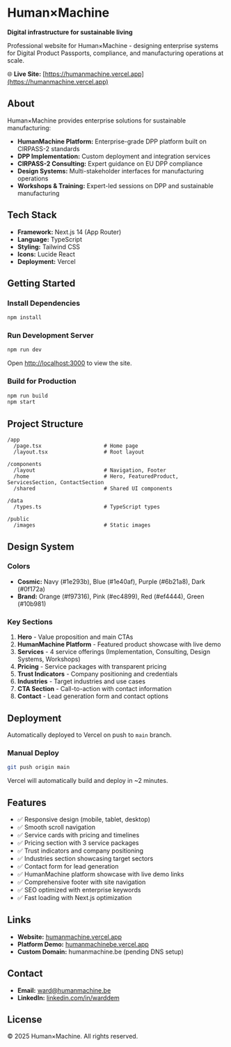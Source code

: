 # Human×Machine

**Digital infrastructure for sustainable living**

Professional website for Human×Machine - designing enterprise systems for Digital Product Passports, compliance, and manufacturing operations at scale.

🌐 **Live Site:** [https://humanmachine.vercel.app](https://humanmachine.vercel.app)

## About

Human×Machine provides enterprise solutions for sustainable manufacturing:

- **HumanMachine Platform:** Enterprise-grade DPP platform built on CIRPASS-2 standards
- **DPP Implementation:** Custom deployment and integration services
- **CIRPASS-2 Consulting:** Expert guidance on EU DPP compliance
- **Design Systems:** Multi-stakeholder interfaces for manufacturing operations
- **Workshops & Training:** Expert-led sessions on DPP and sustainable manufacturing

## Tech Stack

- **Framework:** Next.js 14 (App Router)
- **Language:** TypeScript
- **Styling:** Tailwind CSS
- **Icons:** Lucide React
- **Deployment:** Vercel

## Getting Started

### Install Dependencies

```bash
npm install
```

### Run Development Server

```bash
npm run dev
```

Open [http://localhost:3000](http://localhost:3000) to view the site.

### Build for Production

```bash
npm run build
npm start
```

## Project Structure

```
/app
  /page.tsx                    # Home page
  /layout.tsx                  # Root layout

/components
  /layout                      # Navigation, Footer
  /home                        # Hero, FeaturedProduct, ServicesSection, ContactSection
  /shared                      # Shared UI components

/data
  /types.ts                    # TypeScript types

/public
  /images                      # Static images
```

## Design System

### Colors

- **Cosmic:** Navy (#1e293b), Blue (#1e40af), Purple (#6b21a8), Dark (#0f172a)
- **Brand:** Orange (#f97316), Pink (#ec4899), Red (#ef4444), Green (#10b981)

### Key Sections

1. **Hero** - Value proposition and main CTAs
2. **HumanMachine Platform** - Featured product showcase with live demo
3. **Services** - 4 service offerings (Implementation, Consulting, Design Systems, Workshops)
4. **Pricing** - Service packages with transparent pricing
5. **Trust Indicators** - Company positioning and credentials
6. **Industries** - Target industries and use cases
7. **CTA Section** - Call-to-action with contact information
8. **Contact** - Lead generation form and contact options

## Deployment

Automatically deployed to Vercel on push to `main` branch.

### Manual Deploy

```bash
git push origin main
```

Vercel will automatically build and deploy in ~2 minutes.

## Features

- ✅ Responsive design (mobile, tablet, desktop)
- ✅ Smooth scroll navigation
- ✅ Service cards with pricing and timelines
- ✅ Pricing section with 3 service packages
- ✅ Trust indicators and company positioning
- ✅ Industries section showcasing target sectors
- ✅ Contact form for lead generation
- ✅ HumanMachine platform showcase with live demo links
- ✅ Comprehensive footer with site navigation
- ✅ SEO optimized with enterprise keywords
- ✅ Fast loading with Next.js optimization

## Links

- **Website:** [humanmachine.vercel.app](https://humanmachine.vercel.app)
- **Platform Demo:** [humanmachinebe.vercel.app](https://humanmachinebe.vercel.app)
- **Custom Domain:** humanmachine.be (pending DNS setup)

## Contact

- **Email:** ward@humanmachine.be
- **LinkedIn:** [linkedin.com/in/warddem](https://linkedin.com/in/warddem)

## License

© 2025 Human×Machine. All rights reserved.

